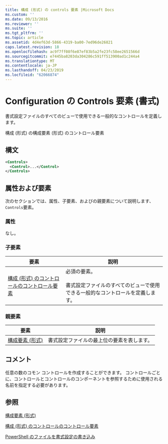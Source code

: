 ```yaml
---
title: 構成 (形式) の controls 要素 |Microsoft Docs
ms.custom: ''
ms.date: 09/13/2016
ms.reviewer: ''
ms.suite: ''
ms.tgt_pltfrm: ''
ms.topic: article
ms.assetid: 4d4ef63d-5866-4319-ba00-7ed96de26821
caps.latest.revision: 18
ms.openlocfilehash: ac9f7ff08f6e87ef83b5a2fe23fc58ee2651566d
ms.sourcegitcommit: e7445ba8203da304286c591ff513900ad1c244a4
ms.translationtype: MT
ms.contentlocale: ja-JP
ms.lasthandoff: 04/23/2019
ms.locfileid: "62066874"
---
```

# <a name="controls-element-for-configuration-format"></a>Configuration の Controls 要素 (書式)

書式設定ファイルのすべてのビューで使用できる一般的なコントロールを定義します。

構成 (形式) の構成要素 (形式) のコントロール要素

## <a name="syntax"></a>構文

```xml
<Controls>
  <Control>...</Control>
</Controls>
```

## <a name="attributes-and-elements"></a>属性および要素

次のセクションでは、属性、子要素、およびの親要素について説明します、`Controls`要素。

### <a name="attributes"></a>属性

なし。

### <a name="child-elements"></a>子要素

|要素|説明|
|-------------|-----------------|
|[構成 (形式) のコントロールのコントロール要素](./control-element-for-controls-for-configuration-format.md)|必須の要素。<br /><br /> 書式設定ファイルのすべてのビューで使用できる一般的なコントロールを定義します。|

### <a name="parent-elements"></a>親要素

|要素|説明|
|-------------|-----------------|
|[構成要素 (形式)](./configuration-element-format.md)|書式設定ファイルの最上位の要素を表します。|

## <a name="remarks"></a>コメント

任意の数のコモン コントロールを作成することができます。 コントロールごとに、コントロールとコントロールのコンポーネントを参照するために使用される名前を指定する必要があります。

## <a name="see-also"></a>参照

[構成要素 (形式)](./configuration-element-format.md)

[構成 (形式) のコントロールのコントロール要素](./control-element-for-controls-for-configuration-format.md)

[PowerShell のファイルを書式設定の書き込み](./writing-a-powershell-formatting-file.md)

